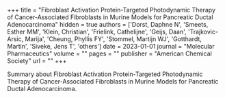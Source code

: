 +++
title = "Fibroblast Activation Protein-Targeted Photodynamic Therapy of Cancer-Associated Fibroblasts in Murine Models for Pancreatic Ductal Adenocarcinoma"
hidden = true
authors  = ['Dorst, Daphne N', 'Smeets, Esther MM', 'Klein, Christian', 'Frielink, Cathelijne', 'Geijs, Daan', 'Trajkovic-Arsic, Marija', 'Cheung, Phyllis FY', 'Stommel, Martijn WJ', 'Gotthardt, Martin', 'Siveke, Jens T', 'others']
date = 2023-01-01
journal = "Molecular Pharmaceutics"
volume = ""
pages = ""
publisher = "American Chemical Society"
url = ""
+++

Summary about Fibroblast Activation Protein-Targeted Photodynamic Therapy of Cancer-Associated Fibroblasts in Murine Models for Pancreatic Ductal Adenocarcinoma.